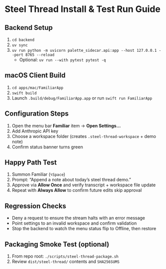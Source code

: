 # Steel Thread Install & Test Run Guide

## Backend Setup
1. `cd backend`
2. `uv sync`
3. `uv run python -m uvicorn palette_sidecar.api:app --host 127.0.0.1 --port 8765 --reload`
   - Optional: `uv run --with pytest pytest -q`

## macOS Client Build
1. `cd apps/mac/FamiliarApp`
2. `swift build`
3. Launch `.build/debug/FamiliarApp.app` or run `swift run FamiliarApp`

## Configuration Steps
1. Open the menu bar **Familiar** item → **Open Settings…**
2. Add Anthropic API key
3. Choose a workspace folder (creates `.steel-thread-workspace` + demo note)
4. Confirm status banner turns green

## Happy Path Test
1. Summon Familiar (`⌥Space`)
2. Prompt: “Append a note about today’s steel thread demo.”
3. Approve via **Allow Once** and verify transcript + workspace file update
4. Repeat with **Always Allow** to confirm future edits skip approval

## Regression Checks
- Deny a request to ensure the stream halts with an error message
- Point settings to an invalid workspace and confirm validation
- Stop the backend to watch the menu status flip to Offline, then restore

## Packaging Smoke Test (optional)
1. From repo root: `./scripts/steel-thread-package.sh`
2. Review `dist/steel-thread/` contents and `SHA256SUMS`
